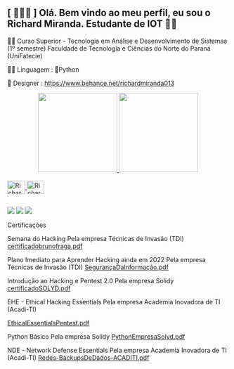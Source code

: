 ## [ 👨🏻‍💻 ] Olá. Bem vindo ao meu perfil, eu sou o Richard Miranda. Estudante de IOT 🧠💚

🧑‍🎓 Curso Superior - Tecnologia em Análise e Desenvolvimento de Sistemas (1º semestre)
Faculdade de Tecnologia e Ciências do Norte do Paraná (UniFatecie) 

👨‍💻 Linguagem : 🐍Python

🎨 Designer : https://www.behance.net/richardmiranda013


<div align="center">
  <a href="https://www.instagram.com/rhd_013/">
  <img height="180em" src="https://github-readme-stats.vercel.app/api?username=Bright013&show_icons=true&theme=dracula&include_all_commits=true&count_private=true"/>
  <img height="180em" src="https://github-readme-stats.vercel.app/api/top-langs/?username=Bright013&layout=compact&langs_count=7&theme=dracula"/>
</div>
<div style="display: inline_block"><br>
  <img align="center" alt="Richard-Linux" height="30" width="40" src="https://cdn.jsdelivr.net/gh/devicons/devicon/icons/linux/linux-original.svg" />
  <img align="center" alt="Richard-Python" height="30" width="40" src="https://cdn.jsdelivr.net/gh/devicons/devicon/icons/python/python-original.svg" />
 </div>
 
  ##
  
</div>
 
 
<div>
  
  <a href="https://www.instagram.com/rhd_013/" target="_blank"><img src="https://img.shields.io/badge/-Instagram-%23E4405F?style=for-the- badge&logo=instagram&logoColor=white" target="_blank"></a>
<a href="https://discord.com/channels/998353395964444692/998353396492939407" target="_blank"><img src="https://img.shields.io/badge/Discord-7289DA?style=for-the-badge&logo= discord&logoColor=white" target="_blank"></a>
  <a href="https://www.linkedin.com/in/richard-miranda-aa42a3208/)" target="_blank"><img src="https://img.shields.io/badge/LinkedIn-0077B5"></a>
</div>

Certificações


Semana do Hacking
Pela empresa Técnicas de Invasão (TDI)
[certificadobrunofraga.pdf](https://github.com/Bright013/Bright013/files/9666929/certificadobrunofraga.pdf)


Plano Imediato para Aprender Hacking ainda em 2022
Pela empresa Técnicas de Invasão (TDI)
[SegurançaDaInformação.pdf](https://github.com/Bright013/Bright013/files/9176516/SegurancaDaInformacao.pdf)


Introdução ao Hacking e Pentest 2.0
Pela empresa Solidy
[certificadoSOLYD.pdf](https://github.com/Bright013/Bright013/files/9176517/certificadoSOLYD.pdf)


EHE - Ethical Hacking Essentials
Pela empresa Academia Inovadora de TI (Acadi-TI)

[EthicalEssentialsPentest.pdf](https://github.com/Bright013/Bright013/files/9176518/EthicalEssentialsPentest.pdf)

Python Básico
Pela empresa Solidy
[PythonEmpresaSolyd.pdf](https://github.com/Bright013/Bright013/files/9176724/PythonEmpresaSolyd.pdf)


NDE - Network Defense Essentials
Pela empresa Academia Inovadora de TI (Acadi-TI)
[Redes-BackupsDeDados-ACADITI.pdf](https://github.com/Bright013/Bright013/files/9257396/Redes-BackupsDeDados-ACADITI.pdf)
